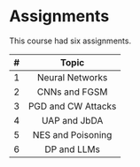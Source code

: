 # Assignments 
This course had six assignments.

| \# | Topic |
| :--------: | :---: |
| 1 | Neural Networks |
| 2 | CNNs and FGSM |
| 3 | PGD and CW Attacks |
| 4 | UAP and JbDA |
| 5 | NES and Poisoning |
| 6 | DP and LLMs |
